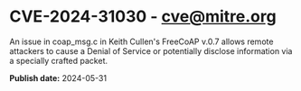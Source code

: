 # CVE-2024-31030 - cve@mitre.org

An issue in coap_msg.c in Keith Cullen's FreeCoAP v.0.7 allows remote attackers to cause a Denial of Service or potentially disclose information via a specially crafted packet.

**Publish date:** 2024-05-31
